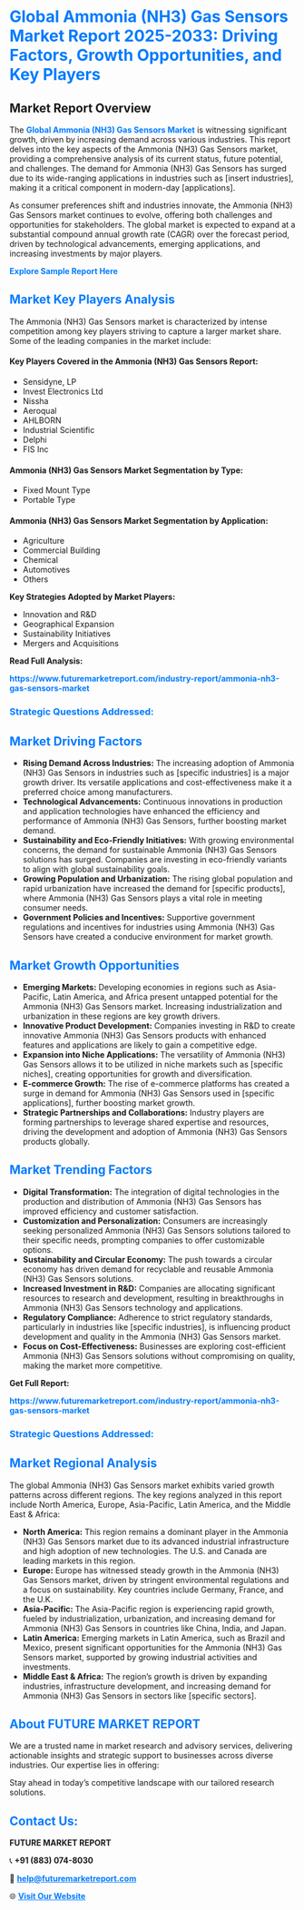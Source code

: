 <h1 style="color: #007BFF;">Global Ammonia (NH3) Gas Sensors Market Report 2025-2033: Driving Factors, Growth Opportunities, and Key Players</h1>

<section id="overview">
<h2>Market Report Overview</h2>
<p>The <a href="https://www.futuremarketreport.com/industry-report/ammonia-nh3-gas-sensors-market" style="color: #007BFF; text-decoration: none;"><strong>Global Ammonia (NH3) Gas Sensors Market</strong></a> is witnessing significant growth, driven by increasing demand across various industries. This report delves into the key aspects of the Ammonia (NH3) Gas Sensors market, providing a comprehensive analysis of its current status, future potential, and challenges. The demand for Ammonia (NH3) Gas Sensors has surged due to its wide-ranging applications in industries such as [insert industries], making it a critical component in modern-day [applications].</p>
<p>As consumer preferences shift and industries innovate, the Ammonia (NH3) Gas Sensors market continues to evolve, offering both challenges and opportunities for stakeholders. The global market is expected to expand at a substantial compound annual growth rate (CAGR) over the forecast period, driven by technological advancements, emerging applications, and increasing investments by major players.</p>
</section>

<section id="overview">
<p><a href="https://www.futuremarketreport.com/request-sample/reportId=75057" style="color: #007BFF; text-decoration: none;"><strong>Explore Sample Report Here</strong></a></p>
</section>

<section id="key-players">
<h2 style="color: #007BFF;">Market Key Players Analysis</h2>
<p>The Ammonia (NH3) Gas Sensors market is characterized by intense competition among key players striving to capture a larger market share. Some of the leading companies in the market include:</p>
<h4>Key Players Covered in the Ammonia (NH3) Gas Sensors Report:</h4>
<ul><li>Sensidyne, LP</li><li>Invest Electronics Ltd</li><li>Nissha</li><li>Aeroqual</li><li>AHLBORN</li><li>Industrial Scientific</li><li>Delphi</li><li>FIS Inc</li></ul>
<h4>Ammonia (NH3) Gas Sensors Market Segmentation by Type:</h4>
<ul><li>Fixed Mount Type</li><li>Portable Type</li></ul>

<h4>Ammonia (NH3) Gas Sensors Market Segmentation by Application:</h4>
<ul><li>Agriculture</li><li>Commercial Building</li><li>Chemical</li><li>Automotives</li><li>Others</li></ul>
<p><strong>Key Strategies Adopted by Market Players:</strong></p>
<ul>
<li>Innovation and R&D</li>
<li>Geographical Expansion</li>
<li>Sustainability Initiatives</li>
<li>Mergers and Acquisitions</li>
</ul>
</section>

<section>
<p><strong>Read Full Analysis: </strong></p><a href="https://www.futuremarketreport.com/industry-report/ammonia-nh3-gas-sensors-market" style="color: #007BFF; text-decoration: none;"><strong>https://www.futuremarketreport.com/industry-report/ammonia-nh3-gas-sensors-market</strong></a>
<h3 style="color: #007BFF;">Strategic Questions Addressed:</h3>
</section>

<section id="driving-factors">
<h2 style="color: #007BFF;">Market Driving Factors</h2>
<ul>
<li><strong>Rising Demand Across Industries:</strong> The increasing adoption of Ammonia (NH3) Gas Sensors in industries such as [specific industries] is a major growth driver. Its versatile applications and cost-effectiveness make it a preferred choice among manufacturers.</li>
<li><strong>Technological Advancements:</strong> Continuous innovations in production and application technologies have enhanced the efficiency and performance of Ammonia (NH3) Gas Sensors, further boosting market demand.</li>
<li><strong>Sustainability and Eco-Friendly Initiatives:</strong> With growing environmental concerns, the demand for sustainable Ammonia (NH3) Gas Sensors solutions has surged. Companies are investing in eco-friendly variants to align with global sustainability goals.</li>
<li><strong>Growing Population and Urbanization:</strong> The rising global population and rapid urbanization have increased the demand for [specific products], where Ammonia (NH3) Gas Sensors plays a vital role in meeting consumer needs.</li>
<li><strong>Government Policies and Incentives:</strong> Supportive government regulations and incentives for industries using Ammonia (NH3) Gas Sensors have created a conducive environment for market growth.</li>
</ul>
</section>

<section id="growth-opportunities">
<h2 style="color: #007BFF;">Market Growth Opportunities</h2>
<ul>
<li><strong>Emerging Markets:</strong> Developing economies in regions such as Asia-Pacific, Latin America, and Africa present untapped potential for the Ammonia (NH3) Gas Sensors market. Increasing industrialization and urbanization in these regions are key growth drivers.</li>
<li><strong>Innovative Product Development:</strong> Companies investing in R&D to create innovative Ammonia (NH3) Gas Sensors products with enhanced features and applications are likely to gain a competitive edge.</li>
<li><strong>Expansion into Niche Applications:</strong> The versatility of Ammonia (NH3) Gas Sensors allows it to be utilized in niche markets such as [specific niches], creating opportunities for growth and diversification.</li>
<li><strong>E-commerce Growth:</strong> The rise of e-commerce platforms has created a surge in demand for Ammonia (NH3) Gas Sensors used in [specific applications], further boosting market growth.</li>
<li><strong>Strategic Partnerships and Collaborations:</strong> Industry players are forming partnerships to leverage shared expertise and resources, driving the development and adoption of Ammonia (NH3) Gas Sensors products globally.</li>
</ul>
</section>

<section id="trending-factors">
<h2 style="color: #007BFF;">Market Trending Factors</h2>
<ul>
<li><strong>Digital Transformation:</strong> The integration of digital technologies in the production and distribution of Ammonia (NH3) Gas Sensors has improved efficiency and customer satisfaction.</li>
<li><strong>Customization and Personalization:</strong> Consumers are increasingly seeking personalized Ammonia (NH3) Gas Sensors solutions tailored to their specific needs, prompting companies to offer customizable options.</li>
<li><strong>Sustainability and Circular Economy:</strong> The push towards a circular economy has driven demand for recyclable and reusable Ammonia (NH3) Gas Sensors solutions.</li>
<li><strong>Increased Investment in R&D:</strong> Companies are allocating significant resources to research and development, resulting in breakthroughs in Ammonia (NH3) Gas Sensors technology and applications.</li>
<li><strong>Regulatory Compliance:</strong> Adherence to strict regulatory standards, particularly in industries like [specific industries], is influencing product development and quality in the Ammonia (NH3) Gas Sensors market.</li>
<li><strong>Focus on Cost-Effectiveness:</strong> Businesses are exploring cost-efficient Ammonia (NH3) Gas Sensors solutions without compromising on quality, making the market more competitive.</li>
</ul>
</section>

<section>
<p><strong>Get Full Report: </strong></p><a href="https://www.futuremarketreport.com/industry-report/ammonia-nh3-gas-sensors-market" style="color: #007BFF; text-decoration: none;"><strong>https://www.futuremarketreport.com/industry-report/ammonia-nh3-gas-sensors-market</strong></a>
<h3 style="color: #007BFF;">Strategic Questions Addressed:</h3>
</section>


<section id="regional-analysis">
<h2 style="color: #007BFF;">Market Regional Analysis</h2>
<p>The global Ammonia (NH3) Gas Sensors market exhibits varied growth patterns across different regions. The key regions analyzed in this report include North America, Europe, Asia-Pacific, Latin America, and the Middle East & Africa:</p>
<ul>
<li><strong>North America:</strong> This region remains a dominant player in the Ammonia (NH3) Gas Sensors market due to its advanced industrial infrastructure and high adoption of new technologies. The U.S. and Canada are leading markets in this region.</li>
<li><strong>Europe:</strong> Europe has witnessed steady growth in the Ammonia (NH3) Gas Sensors market, driven by stringent environmental regulations and a focus on sustainability. Key countries include Germany, France, and the U.K.</li>
<li><strong>Asia-Pacific:</strong> The Asia-Pacific region is experiencing rapid growth, fueled by industrialization, urbanization, and increasing demand for Ammonia (NH3) Gas Sensors in countries like China, India, and Japan.</li>
<li><strong>Latin America:</strong> Emerging markets in Latin America, such as Brazil and Mexico, present significant opportunities for the Ammonia (NH3) Gas Sensors market, supported by growing industrial activities and investments.</li>
<li><strong>Middle East & Africa:</strong> The region’s growth is driven by expanding industries, infrastructure development, and increasing demand for Ammonia (NH3) Gas Sensors in sectors like [specific sectors].</li>
</ul>
</section>

<footer>
<h2 style="color: #007BFF;">About FUTURE MARKET REPORT</h2>
<p>We are a trusted name in market research and advisory services, delivering actionable insights and strategic support to businesses across diverse industries. Our expertise lies in offering:</p>

<p>Stay ahead in today’s competitive landscape with our tailored research solutions.</p>

<h2 style="color: #007BFF;">Contact Us:</h2>
<p><strong>FUTURE MARKET REPORT</strong></p>
<p>📞 <strong>+91 (883) 074-8030</strong></p>
<p>📧 <strong><a href="mailto:help@futuremarketreport.com" style="color: #007BFF;">help@futuremarketreport.com</a></strong></p>
<p>🌐 <strong><a href="https://www.futuremarketreport.com/" style="color: #007BFF;">Visit Our Website</a></strong></p>
</footer>